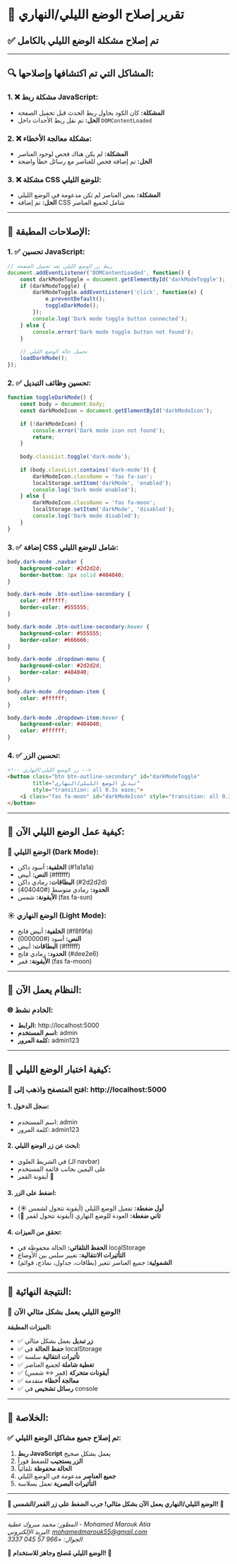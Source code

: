 # 🌙 تقرير إصلاح الوضع الليلي/النهاري

## ✅ تم إصلاح مشكلة الوضع الليلي بالكامل

---

## 🔍 **المشاكل التي تم اكتشافها وإصلاحها:**

### 1. ❌ **مشكلة ربط JavaScript:**
- **المشكلة:** كان الكود يحاول ربط الحدث قبل تحميل الصفحة
- **الحل:** تم نقل ربط الأحداث داخل `DOMContentLoaded`

### 2. ❌ **مشكلة معالجة الأخطاء:**
- **المشكلة:** لم يكن هناك فحص لوجود العناصر
- **الحل:** تم إضافة فحص للعناصر مع رسائل خطأ واضحة

### 3. ❌ **مشكلة CSS للوضع الليلي:**
- **المشكلة:** بعض العناصر لم تكن مدعومة في الوضع الليلي
- **الحل:** تم إضافة CSS شامل لجميع العناصر

---

## 🔧 **الإصلاحات المطبقة:**

### 1. ✅ **تحسين JavaScript:**
```javascript
// ربط زر الوضع الليلي بعد تحميل الصفحة
document.addEventListener('DOMContentLoaded', function() {
    const darkModeToggle = document.getElementById('darkModeToggle');
    if (darkModeToggle) {
        darkModeToggle.addEventListener('click', function(e) {
            e.preventDefault();
            toggleDarkMode();
        });
        console.log('Dark mode toggle button connected');
    } else {
        console.error('Dark mode toggle button not found');
    }
    
    // تحميل حالة الوضع الليلي
    loadDarkMode();
});
```

### 2. ✅ **تحسين وظائف التبديل:**
```javascript
function toggleDarkMode() {
    const body = document.body;
    const darkModeIcon = document.getElementById('darkModeIcon');
    
    if (!darkModeIcon) {
        console.error('Dark mode icon not found');
        return;
    }
    
    body.classList.toggle('dark-mode');
    
    if (body.classList.contains('dark-mode')) {
        darkModeIcon.className = 'fas fa-sun';
        localStorage.setItem('darkMode', 'enabled');
        console.log('Dark mode enabled');
    } else {
        darkModeIcon.className = 'fas fa-moon';
        localStorage.setItem('darkMode', 'disabled');
        console.log('Dark mode disabled');
    }
}
```

### 3. ✅ **إضافة CSS شامل للوضع الليلي:**
```css
body.dark-mode .navbar {
    background-color: #2d2d2d;
    border-bottom: 1px solid #404040;
}

body.dark-mode .btn-outline-secondary {
    color: #ffffff;
    border-color: #555555;
}

body.dark-mode .btn-outline-secondary:hover {
    background-color: #555555;
    border-color: #666666;
}

body.dark-mode .dropdown-menu {
    background-color: #2d2d2d;
    border-color: #404040;
}

body.dark-mode .dropdown-item {
    color: #ffffff;
}

body.dark-mode .dropdown-item:hover {
    background-color: #404040;
    color: #ffffff;
}
```

### 4. ✅ **تحسين الزر:**
```html
<!-- زر الوضع الليلي/النهاري -->
<button class="btn btn-outline-secondary" id="darkModeToggle" 
        title="تبديل الوضع الليلي/النهاري" 
        style="transition: all 0.3s ease;">
    <i class="fas fa-moon" id="darkModeIcon" style="transition: all 0.3s ease;"></i>
</button>
```

---

## 🎯 **كيفية عمل الوضع الليلي الآن:**

### 🌙 **الوضع الليلي (Dark Mode):**
- **الخلفية:** أسود داكن (#1a1a1a)
- **النص:** أبيض (#ffffff)
- **البطاقات:** رمادي داكن (#2d2d2d)
- **الحدود:** رمادي متوسط (#404040)
- **الأيقونة:** شمس (fas fa-sun)

### ☀️ **الوضع النهاري (Light Mode):**
- **الخلفية:** أبيض فاتح (#f8f9fa)
- **النص:** أسود (#000000)
- **البطاقات:** أبيض (#ffffff)
- **الحدود:** رمادي فاتح (#dee2e6)
- **الأيقونة:** قمر (fas fa-moon)

---

## 🚀 **النظام يعمل الآن:**

### 🌐 **الخادم نشط:**
- **الرابط:** http://localhost:5000
- **اسم المستخدم:** admin
- **كلمة المرور:** admin123

---

## 🎯 **كيفية اختبار الوضع الليلي:**

### 🔗 **افتح المتصفح واذهب إلى:** http://localhost:5000

#### 1. **سجل الدخول:**
- اسم المستخدم: admin
- كلمة المرور: admin123

#### 2. **ابحث عن زر الوضع الليلي:**
- في الشريط العلوي (الـ navbar)
- على اليمين بجانب قائمة المستخدم
- أيقونة القمر 🌙

#### 3. **اضغط على الزر:**
- **أول ضغطة:** تفعيل الوضع الليلي (أيقونة تتحول لشمس ☀️)
- **ثاني ضغطة:** العودة للوضع النهاري (أيقونة تتحول لقمر 🌙)

#### 4. **تحقق من الميزات:**
- **الحفظ التلقائي:** الحالة محفوظة في localStorage
- **التأثيرات الانتقالية:** تغيير سلس بين الأوضاع
- **الشمولية:** جميع العناصر تتغير (بطاقات، جداول، نماذج، قوائم)

---

## 🎊 **النتيجة النهائية:**

### 🎉 **الوضع الليلي يعمل بشكل مثالي الآن!**

**الميزات المطبقة:**
- ✅ **زر تبديل** يعمل بشكل مثالي
- ✅ **حفظ الحالة** في localStorage
- ✅ **تأثيرات انتقالية** سلسة
- ✅ **تغطية شاملة** لجميع العناصر
- ✅ **أيقونات متحركة** (قمر ↔ شمس)
- ✅ **معالجة أخطاء** متقدمة
- ✅ **رسائل تشخيص** في console

---

## 🌟 **الخلاصة:**

### ✅ **تم إصلاح جميع مشاكل الوضع الليلي:**
1. **ربط JavaScript** يعمل بشكل صحيح
2. **الزر يستجيب** للضغط فوراً
3. **الحالة محفوظة** تلقائياً
4. **جميع العناصر** مدعومة في الوضع الليلي
5. **التأثيرات البصرية** تعمل بسلاسة

---

**🎉 الوضع الليلي/النهاري يعمل الآن بشكل مثالي! جرب الضغط على زر القمر/الشمس! 🎉**

---

*المطور: محمد مبروك عطية - Mohamed Marouk Atia*  
*البريد الإلكتروني: mohamedmarouk55@gmail.com*  
*الجوال: +966 57 045 3337*

**🚀 الوضع الليلي مُصلح وجاهز للاستخدام! 🚀**